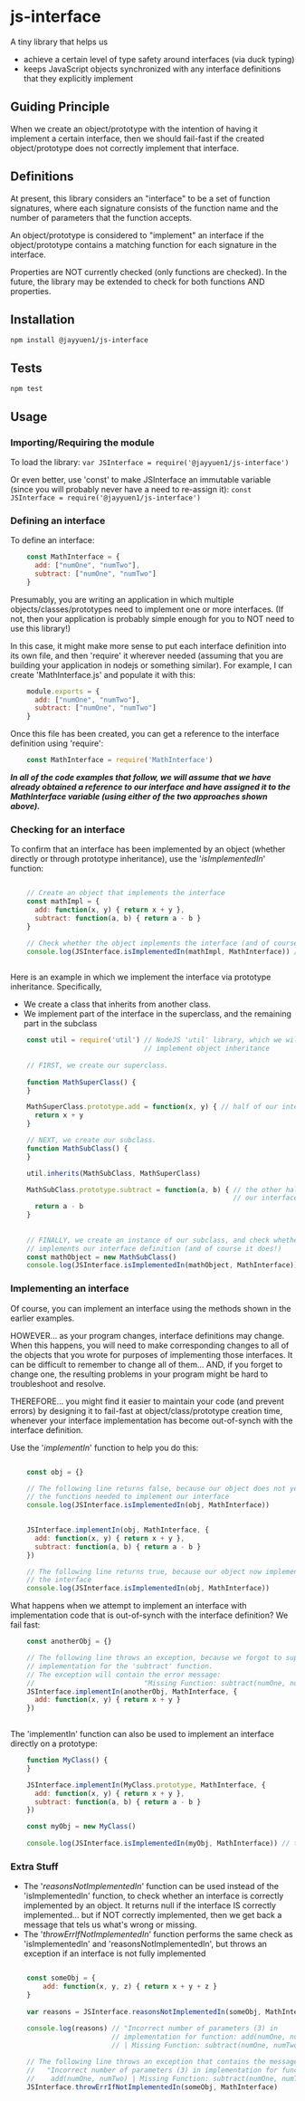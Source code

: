# js-interface

A tiny library that helps us
- achieve a certain level of type safety around interfaces (via duck typing)
- keeps JavaScript objects synchronized with any interface definitions that they explicitly implement


## Guiding Principle

When we create an object/prototype with the intention of having it implement a certain interface, then we should fail-fast if the created object/prototype does not correctly implement that interface.


## Definitions

At present, this library considers an "interface" to be a set of function signatures, where each signature consists of the function name and the number of parameters that the function accepts.

An object/prototype is considered to "implement" an interface if the object/prototype contains a matching function for each signature in the interface.

Properties are NOT currently checked (only functions are checked).  In the future, the library may be extended to check for both functions AND properties.


## Installation

`npm install @jayyuen1/js-interface`


## Tests

`npm test`


## Usage

### Importing/Requiring the module

To load the library:
`var JSInterface = require('@jayyuen1/js-interface')`

Or even better, use 'const' to make JSInterface an immutable variable (since you will probably never have a need to re-assign it):
`const JSInterface = require('@jayyuen1/js-interface')`

### Defining an interface

To define an interface:

````javascript
    const MathInterface = {
      add: ["numOne", "numTwo"],
      subtract: ["numOne", "numTwo"]
    }
````

Presumably, you are writing an application in which multiple objects/classes/prototypes need to implement one or more interfaces.
(If not, then your application is probably simple enough for you to NOT need to use this library!)

In this case, it might make more sense to put each interface definition into its own file, and then 'require' it wherever needed (assuming that you are building your application in nodejs or something similar).
For example, I can create 'MathInterface.js' and populate it with this:

````javascript
    module.exports = {
      add: ["numOne", "numTwo"],
      subtract: ["numOne", "numTwo"]
    }
````

Once this file has been created, you can get a reference to the interface definition using 'require':
````javascript
    const MathInterface = require('MathInterface')
````

_**In all of the code examples that follow, we will assume that we have already obtained a reference to our interface and have assigned it to the MathInterface variable (using either of the two approaches shown above).**_


### Checking for an interface

To confirm that an interface has been implemented by an object (whether directly or through prototype inheritance), use the '*isImplementedIn*' function:

````javascript

    // Create an object that implements the interface
    const mathImpl = {
      add: function(x, y) { return x + y },
      subtract: function(a, b) { return a - b }
    }

    // Check whether the object implements the interface (and of course it does!)
    console.log(JSInterface.isImplementedIn(mathImpl, MathInterface)) // true
    
````

Here is an example in which we implement the interface via prototype inheritance.
Specifically,
- We create a class that inherits from another class.
- We implement part of the interface in the superclass, and the remaining part in the subclass
    
````javascript
    const util = require('util') // NodeJS 'util' library, which we will use to
                                 // implement object inheritance
    
    // FIRST, we create our superclass.
    
    function MathSuperClass() {
    }

    MathSuperClass.prototype.add = function(x, y) { // half of our interface
      return x + y
    }

    // NEXT, we create our subclass.
    function MathSubClass() {
    }

    util.inherits(MathSubClass, MathSuperClass)

    MathSubClass.prototype.subtract = function(a, b) { // the other half of
                                                       // our interface
      return a - b
    }
    
    
    // FINALLY, we create an instance of our subclass, and check whether it
    // implements our interface definition (and of course it does!)
    const mathObject = new MathSubClass()
    console.log(JSInterface.isImplementedIn(mathObject, MathInterface)) // true
````


### Implementing an interface

Of course, you can implement an interface using the methods shown in the earlier examples.

HOWEVER... as your program changes, interface definitions may change.  When this happens, you will need to make corresponding changes to all of the objects that you wrote for purposes of implementing those interfaces.  It can be difficult to remember to change all of them... AND, if you forget to change one, the resulting problems in your program might be hard to troubleshoot and resolve.

THEREFORE... you might find it easier to maintain your code (and prevent errors) by designing it to fail-fast at object/class/prototype creation time, whenever your interface implementation has become out-of-synch with the interface definition.

Use the '*implementIn*' function to help you do this:

````javascript

    const obj = {}

    // The following line returns false, because our object does not yet have
    // the functions needed to implement our interface
    console.log(JSInterface.isImplementedIn(obj, MathInterface)) 
    

    JSInterface.implementIn(obj, MathInterface, {
      add: function(x, y) { return x + y },
      subtract: function(a, b) { return a - b }
    })

    // The following line returns true, because our object now implements
    // the interface
    console.log(JSInterface.isImplementedIn(obj, MathInterface)) 

````

What happens when we attempt to implement an interface with implementation code that is out-of-synch with the interface definition?  We fail fast:

````javascript
    const anotherObj = {}

    // The following line throws an exception, because we forgot to supply an
    // implementation for the 'subtract' function.
    // The exception will contain the error message:
    //                           "Missing Function: subtract(numOne, numTwo)"
    JSInterface.implementIn(anotherObj, MathInterface, {
      add: function(x, y) { return x + y }
    })
    
````

The 'implementIn' function can also be used to implement an interface directly on a prototype:

````javascript
    function MyClass() {
    }

    JSInterface.implementIn(MyClass.prototype, MathInterface, {
      add: function(x, y) { return x + y },
      subtract: function(a, b) { return a - b }
    })

    const myObj = new MyClass()
    
    console.log(JSInterface.isImplementedIn(myObj, MathInterface)) // true
````

### Extra Stuff
      
- The '*reasonsNotImplementedIn*' function can be used instead of the 'isImplementedIn' function, to check whether an interface is correctly implemented by an object.  It returns null if the interface IS correctly implemented... but if NOT correctly implemented, then we get back a message that tels us what's wrong or missing.
- The '*throwErrIfNotImplementedIn*' function performs the same check as 'isImplementedIn' and 'reasonsNotImplementedIn', but throws an exception if an interface is not fully implemented

````javascript

    const someObj = {
        add: function(x, y, z) { return x + y + z }
    }
    
    var reasons = JSInterface.reasonsNotImplementedIn(someObj, MathInterface)
    
    console.log(reasons) // "Incorrect number of parameters (3) in
                         // implementation for function: add(numOne, numTwo) 
                         // | Missing Function: subtract(numOne, numTwo)"

    // The following line throws an exception that contains the message:
    //   "Incorrect number of parameters (3) in implementation for function:
    //    add(numOne, numTwo) | Missing Function: subtract(numOne, numTwo)"
    JSInterface.throwErrIfNotImplementedIn(someObj, MathInterface) 

````


